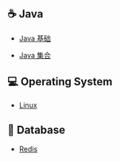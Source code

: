 ##  ☕️ Java

- [Java 基础](Notes/Java%20基础.md)

- [Java 集合](Notes/Java%20集合.md)


##  💻 Operating System

- [Linux](Notes/Linux.md)



## 💾 Database

- [Redis](Notes/Redis.md)

